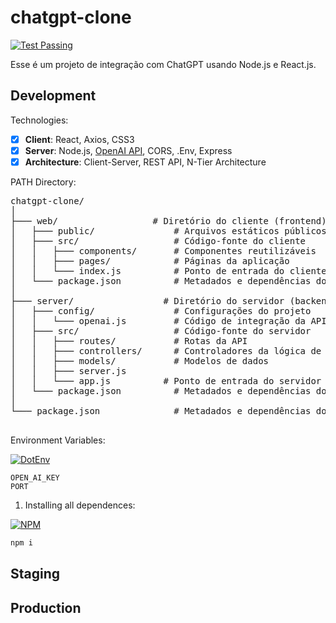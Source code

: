 # chatgpt-clone
[![Test Passing](https://img.shields.io/badge/tests-passing-brightgreen)](URL_DO_SEU_TESTE)

Esse é um projeto de integração com ChatGPT usando Node.js e React.js.

## Development
Technologies:
- [x] **Client**: React, Axios, CSS3
- [x] **Server**: Node.js, [OpenAI API](https://platform.openai.com/docs/api-reference), CORS, .Env, Express
- [x] **Architecture**: Client-Server, REST API, N-Tier Architecture

PATH Directory:
<pre>
chatgpt-clone/
│
├─── web/                  # Diretório do cliente (frontend)
│   ├─── public/               # Arquivos estáticos públicos (HTML, CSS, JS)
│   ├─── src/                  # Código-fonte do cliente
│   │   ├─── components/       # Componentes reutilizáveis
│   │   ├─── pages/            # Páginas da aplicação
│   │   └─── index.js          # Ponto de entrada do cliente
│   └─── package.json          # Metadados e dependências do cliente
│
├─── server/                 # Diretório do servidor (backend)
│   ├─── config/               # Configurações do projeto
│   │   └─── openai.js         # Código de integração da API da OpenAI
│   ├─── src/                  # Código-fonte do servidor
│   │   ├─── routes/           # Rotas da API
│   │   ├─── controllers/      # Controladores da lógica de negócios
│   │   ├─── models/           # Modelos de dados
│   │   ├─── server.js
│   │   └─── app.js          # Ponto de entrada do servidor
│   └─── package.json          # Metadados e dependências do servidor
│
└─── package.json              # Metadados e dependências do projeto global

</pre>

Environment Variables:

[![DotEnv](https://img.shields.io/badge/-.env-fff?style=social&logo=DotEnv&logoColor=yellow)](#)

```
OPEN_AI_KEY
PORT
```

1. Installing all dependences:

[![NPM](https://img.shields.io/badge/-npm_install-fff?style=social&logo=NPM&logoColor=red)](#)

```sh
npm i
```

## Staging

## Production 
